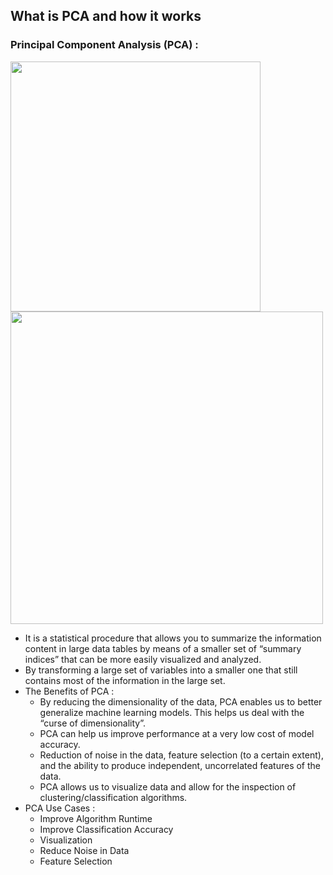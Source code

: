 ## What is PCA and how it works

### Principal Component Analysis (PCA) :

<img src="https://global-uploads.webflow.com/5c4c87937c1ca40c5d0432d3/5db18dd4083f4b7d14a1b9e5_Graph1.png" width="400">

<img src="https://builtin.com/sites/www.builtin.com/files/inline-images/national/Principal%2520Component%2520Analysis%2520second%2520principal.gif" width="500">

- It is a statistical procedure that allows you to summarize the information content in large data tables by means of a smaller set of “summary indices” that can be more easily visualized and analyzed. 
- By transforming a large set of variables into a smaller one that still contains most of the information in the large set.
- The Benefits of PCA :
  - By reducing the dimensionality of the data, PCA enables us to better generalize machine learning models. This helps us deal with the “curse of dimensionality”.
  - PCA can help us improve performance at a very low cost of model accuracy. 
  - Reduction of noise in the data, feature selection (to a certain extent), and the ability to produce independent, uncorrelated features of the data. 
  - PCA allows us to visualize data and allow for the inspection of clustering/classification algorithms.
- PCA Use Cases :
  - Improve Algorithm Runtime
  - Improve Classification Accuracy
  - Visualization
  - Reduce Noise in Data
  - Feature Selection
  

